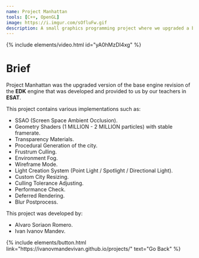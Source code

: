 ```yaml
---
name: Project Manhattan
tools: [C++, OpenGL]
image: https://i.imgur.com/sOfluFw.gif
description: A small graphics programming project where we upgraded a base engine that we were provided with, fully done in OpenGL and C++.
---
```


{% include elements/video.html id="yA0hMzDI4xg" %}

# Brief

Project Manhattan was the upgraded version of the base engine revision of the **EDK** engine that was developed and provided to us by our teachers in **ESAT**.

This project contains various implementations such as:

- SSAO (Screen Space Ambient Occlusion).
- Geometry Shaders (1 MILLION - 2 MILLION particles) with stable framerate.
- Transparency Materials.
- Procedural Generation of the city.
- Frustrum Culling.
- Environment Fog.
- Wireframe Mode.
- Light Creation System (Point Light / Spotlight / Directional Light).
- Custom City Resizing.
- Culling Tolerance Adjusting.
- Performance Check.
- Deferred Rendering.
- Blur Postprocess.


This project was developed by:

- Alvaro Soriaon Romero.
- Ivan Ivanov Mandev.

<p class="text-center">
{% include elements/button.html link="https://ivanovmandevivan.github.io/projects/" text="Go Back" %}
</p>